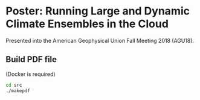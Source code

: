 # Poster: Running Large and Dynamic Climate Ensembles in the Cloud
Presented into the American Geophysical Union Fall Meeting 2018 (AGU18).

## Build PDF file
(Docker is required)
```bash
cd src
./makepdf
```
